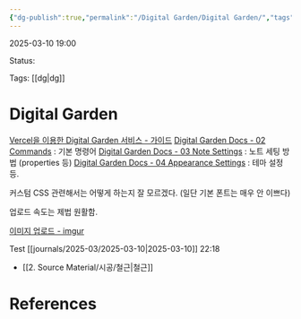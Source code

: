 ```yaml
---
{"dg-publish":true,"permalink":"/Digital Garden/Digital Garden/","tags":["gardenEntry"],"noteIcon":1}
---
```


2025-03-10 19:00

Status: 

Tags: [[dg\|dg]] 

# Digital Garden
[Vercel을 이용한 Digital Garden 서비스 - 가이드](https://anpigon.vercel.app/%F0%9F%A7%B0%20%EC%83%9D%EC%82%B0%EC%84%B1%20%EB%8F%84%EA%B5%AC/%EC%98%B5%EC%8B%9C%EB%94%94%EC%96%B8%20Obsidian/%ED%94%8C%EB%9F%AC%EA%B7%B8%EC%9D%B8/%EC%98%B5%EC%8B%9C%EB%94%94%EC%96%B8%20%EB%94%94%EC%A7%80%ED%84%B8%20%EA%B0%80%EB%93%A0%20%ED%94%8C%EB%9F%AC%EA%B7%B8%EC%9D%B8/01%20%EC%8B%9C%EC%9E%91%ED%95%98%EA%B8%B0/) 
[Digital Garden Docs - 02 Commands](https://dg-docs.ole.dev/getting-started/02-commands/) : 기본 명령어
[Digital Garden Docs - 03 Note Settings](https://dg-docs.ole.dev/getting-started/03-note-settings/) : 노트 세팅 방법 (properties 등)
[Digital Garden Docs - 04 Appearance Settings](https://dg-docs.ole.dev/getting-started/04-appearance-settings/) : 테마 설정 등.

커스텀 CSS 관련해서는 어떻게 하는지 잘 모르겠다. (일단 기본 폰트는 매우 안 이쁘다)

업로드 속도는 제법 원활함.

[이미지 업로드 - imgur](https://imgur.com/user/Fruhlingwels/posts) 

Test [[journals/2025-03/2025-03-10\|2025-03-10]] 22:18

- [[2. Source Material/시공/철근\|철근]] 
# References